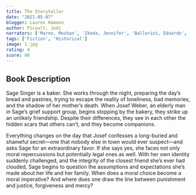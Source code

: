 ```yaml
---
title: The Storyteller 
date: "2021-05-07"
blogger: Lauren Hamann
author: Picoult, Jodi
narrators: ['Marno, Mozhan', 'Ikeda, Jennifer', 'Ballerini, Edoardo', 'Toren, Suzanne', 'Berman, Fred']
tags: ['Fiction', 'Historical']
image: 1.jpg
rating: 4
score: 80
---
```



## Book Description

Sage Singer is a baker. She works through the night, preparing the day’s bread and pastries, trying to escape the reality of loneliness, bad memories, and the shadow of her mother’s death. When Josef Weber, an elderly man in Sage’s grief support group, begins stopping by the bakery, they strike up an unlikely friendship. Despite their differences, they see in each other the hidden scars that others can’t, and they become companions.

Everything changes on the day that Josef confesses a long-buried and shameful secret—one that nobody else in town would ever suspect—and asks Sage for an extraordinary favor. If she says yes, she faces not only moral repercussions but potentially legal ones as well. With her own identity suddenly challenged, and the integrity of the closest friend she’s ever had clouded, Sage begins to question the assumptions and expectations she’s made about her life and her family. When does a moral choice become a moral imperative? And where does one draw the line between punishment and justice, forgiveness and mercy?